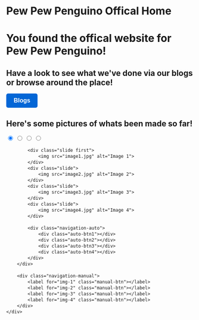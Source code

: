 # Pew Pew Penguino Offical Home

# You found the offical website for Pew Pew Penguino!

## Have a look to see what we've done via our blogs or browse around the place!

<a href="https://penguinogame.me/blog">
  <button class="cayman-button">Blogs</button>
</a>

<style>
  .cayman-button {
    background-color: #0366d6; /* Blue background */
    color: #fff; /* White text */
    border: none;
    padding: 10px 20px;
    font-size: 16px;
    font-weight: bold;
    border-radius: 5px;
    cursor: pointer;
    transition: background-color 0.3s;
  }
  
  .cayman-button:hover {
    background-color: #0056b3; /* Darker blue on hover */
  }
  
  .cayman-button:focus {
    outline: none;
    box-shadow: 0 0 0 3px rgba(3, 102, 214, 0.5); /* Blue outline on focus */
  }
</style>

## Here's some pictures of whats been made so far!
<body>
    <div class="carousel">
        <div class="slides">
            <input type="radio" name="radio-btn" id="img-1" checked>
            <input type="radio" name="radio-btn" id="img-2">
            <input type="radio" name="radio-btn" id="img-3">
            <input type="radio" name="radio-btn" id="img-4">

            <div class="slide first">
                <img src="image1.jpg" alt="Image 1">
            </div>
            <div class="slide">
                <img src="image2.jpg" alt="Image 2">
            </div>
            <div class="slide">
                <img src="image3.jpg" alt="Image 3">
            </div>
            <div class="slide">
                <img src="image4.jpg" alt="Image 4">
            </div>

            <div class="navigation-auto">
                <div class="auto-btn1"></div>
                <div class="auto-btn2"></div>
                <div class="auto-btn3"></div>
                <div class="auto-btn4"></div>
            </div>
        </div>

        <div class="navigation-manual">
            <label for="img-1" class="manual-btn"></label>
            <label for="img-2" class="manual-btn"></label>
            <label for="img-3" class="manual-btn"></label>
            <label for="img-4" class="manual-btn"></label>
        </div>
    </div>
</body>